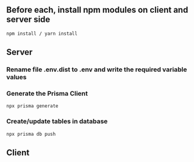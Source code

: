 

## Before each, install npm modules on client and server side
```
npm install / yarn install
```

## Server

### Rename file .env.dist to .env and write the required variable values 

### Generate the Prisma Client
```
npx prisma generate
```
### Create/update tables in database
```
npx prisma db push
```
## Client
